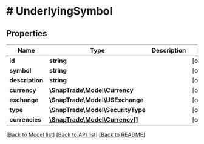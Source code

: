 # # UnderlyingSymbol

## Properties

Name | Type | Description | Notes
------------ | ------------- | ------------- | -------------
**id** | **string** |  | [optional]
**symbol** | **string** |  | [optional]
**description** | **string** |  | [optional]
**currency** | **\SnapTrade\Model\Currency** |  | [optional]
**exchange** | **\SnapTrade\Model\USExchange** |  | [optional]
**type** | **\SnapTrade\Model\SecurityType** |  | [optional]
**currencies** | [**\SnapTrade\Model\Currency[]**](Currency.md) |  | [optional]

[[Back to Model list]](../../README.md#models) [[Back to API list]](../../README.md#endpoints) [[Back to README]](../../README.md)
